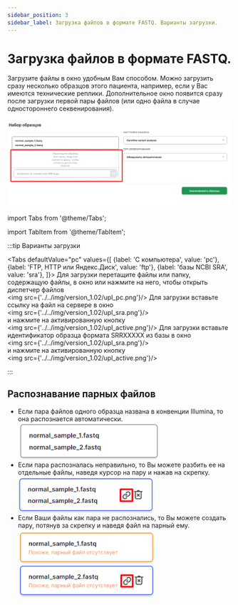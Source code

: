 ```yaml
---
sidebar_position: 3
sidebar_label: Загрузка файлов в формате FASTQ. Варианты загрузки.
---
```


# Загрузка файлов в формате FASTQ.

Загрузите файлы в окно удобным Вам способом. Можно загрузить сразу несколько  образцов этого пациента, например, если у Вас имеются технические реплики. Дополнительное окно появится сразу после загрузки первой пары файлов (или одно файла в случае одностороннего секвенирования).

![Загрузка файлов в формате FASTQ](/img/upload_germline.png)


import Tabs from '@theme/Tabs';

import TabItem from '@theme/TabItem';

:::tip Варианты загрузки

<Tabs
  defaultValue="pc"
  values={[
    {label: 'С компьютера', value: 'pc'},
    {label: 'FTP, HTTP или Яндекс.Диск', value: 'ftp'},
    {label: 'базы NCBI SRA', value: 'sra'},
  ]}>
  <TabItem value="pc">Для загрузки перетащите файлы или папку, содержащую файлы, в окно или нажмите на него, чтобы открыть диспетчер файлов<br />
  	<img src={'../../img/version_1.02/upl_pc.png'}/>
  </TabItem>
  <TabItem value="ftp">
  Для загрузки вставьте ссылку на файл на сервере в окно<br />
  	<img src={'../../img/version_1.02/upl_sra.png'}/><br />
  и нажмите на активированную кнопку<br />
  	<img src={'../../img/version_1.02/upl_active.png'}/>
  </TabItem>
  <TabItem value="sra">Для загрузки вставьте идентификатор образца формата SRRXXXXX из базы в
  окно<br />
  	<img src={'../../img/version_1.02/upl_sra.png'}/><br />
  и нажмите на активированную кнопку<br />
  	<img src={'../../img/version_1.02/upl_active.png'}/><br />
  </TabItem>
</Tabs>


:::
## Распознавание парных файлов  
  
- Если пара файлов одного образца названа в конвенции Illumina, то она распознается автоматически.  
![распознанная пара](/img/version_1.02/paired.png)  
- Если пара распозналась неправильно, то Вы можете разбить ее на отдельные файлы, наведя курсор на пару и нажав на скрепку.  
![неверно распознанная пара](/img/version_1.02/unpair.png)
- Если Ваши файлы как пара не распознались, то Вы можете создать пару, потянув за скрепку и наведя файл на парный ему.  
![нераспознанная пара](/img/version_1.02/force_pair.png)  

